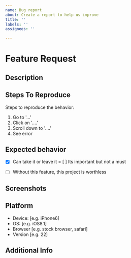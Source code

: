 ```yaml
---
name: Bug report
about: Create a report to help us improve
title: ''
labels: ''
assignees: ''

---
```


# Feature Request
## Description
[//]: # (A clear and concise description of what the bug is.)

## Steps To Reproduce
Steps to reproduce the behavior:
1. Go to '...'
2. Click on '....'
3. Scroll down to '....'
4. See error

## Expected behavior
[//]: # (A clear and concise description of what you expected to happen.)
- [X] Can take it or leave it
= [ ] Its important but not a must
- [ ] Without this feature, this project is worthless


## Screenshots
[//]: # (If applicable, add screenshots to help explain your problem.)

## Platform
[//]: # (Device/browser/etc that you use.)
 - Device: [e.g. iPhone6]
 - OS: [e.g. iOS8.1]
 - Browser [e.g. stock browser, safari]
 - Version [e.g. 22]

## Additional Info
[//]: # (Add any other context about the problem here.)

